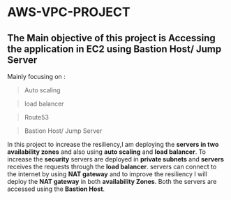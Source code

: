 # AWS-VPC-PROJECT

## The Main objective of this project is Accessing the application in EC2 using Bastion Host/ Jump Server

Mainly focusing on : 

> Auto scaling 

> load balancer

> Route53

> Bastion Host/ Jump Server

In this project to increase the resiliency,I am deploying the **servers in two availability zones** and also using **auto scaling** and **load balancer**.
To increase the **security** servers are deployed in **private subnets** and **servers** receives the requests through the **load balancer**. servers can connect to the internet by using **NAT gateway** and
to improve the resiliency I will deploy the **NAT gateway** in both **availability Zones**. Both the servers are accessed using the **Bastion Host**. 

